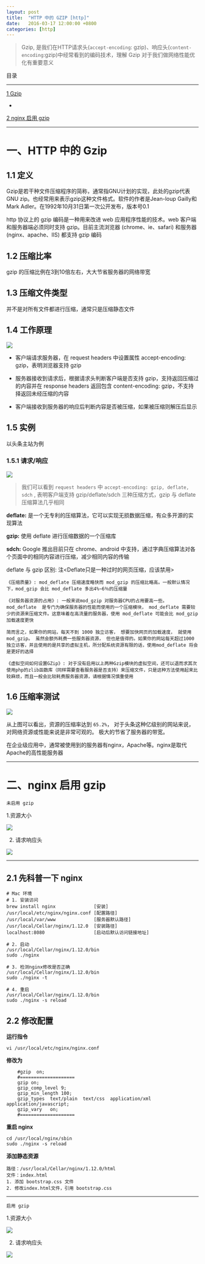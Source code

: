 ```yaml
---
layout: post
title:  "HTTP 中的 GZIP [http]"
date:   2016-03-17 12:00:00 +0800
categories: [http]
---
```

> Gzip, 是我们在HTTP请求头(`accept-encoding`: gzip)、响应头(`content-encoding`:gzip)中经常看到的编码技术，理解 Gzip 对于我们做网络性能优化有重要意义

目录

---

[1 Gzip](#一http-中的-gzip)
- []()

[2 nginx 启用 gzip](#二nginx-启用-gzip)

---



# 一、HTTP 中的 Gzip 

## 1.1 定义 

Gzip是若干种文件压缩程序的简称，通常指GNU计划的实现，此处的gzip代表GNU zip。也经常用来表示gzip这种文件格式。软件的作者是Jean-loup Gailly和Mark Adler。在1992年10月31日第一次公开发布，版本号0.1

http 协议上的 gzip 编码是一种用来改进 web 应用程序性能的技术。web 客户端和服务器端必须同时支持 gzip。目前主流浏览器 (chrome、ie、safari) 和服务器(nginx、apache、IIS) 都支持 gzip 编码

## 1.2 压缩比率

gzip 的压缩比例在3到10倍左右，大大节省服务器的网络带宽

## 1.3 压缩文件类型

并不是对所有文件都进行压缩，通常只是压缩静态文件

## 1.4 工作原理

![](/static/img/2017/gzip/gzip01.png)

- 客户端请求服务器，在 request headers 中设置属性 accept-encoding: gzip，表明浏览器支持 gzip

- 服务器接收到请求后，根据请求头判断客户端是否支持 gzip，支持返回压缩过的内容并在 response headers 返回包含 content-encoding: gzip，不支持择返回未经压缩的内容

- 客户端接收到服务器的响应后判断内容是否被压缩，如果被压缩则解压后显示


## 1.5 实例

以头条主站为例

### 1.5.1 请求/响应

![](/static/img/2017/gzip/http01.png)

> 我们可以看到 `request headers` 中 `accept-encoding: gzip, deflate, sdch` , 表明客户端支持 gzip/deflate/sdch 三种压缩方式，gzip 与 deflate 压缩算法几乎相同


**deflate:** 是一个无专利的压缩算法，它可以实现无损数据压缩，有众多开源的实现算法

**gzip:** 使用 deflate 进行压缩数据的一个压缩库

**sdch:** Google 推出目前只在 chrome、android 中支持，通过字典压缩算法对各个页面中的相同内容进行压缩，减少相同内容的传输


deflate 与 gzip 区别: 注<Deflate只是一种过时的网页压缩，应该禁用>

```
《压缩质量》: mod_deflate 压缩速度略快而 mod_gzip 的压缩比略高。一般默认情况下，mod_gzip 会比 mod_deflate 多出4%~6％的压缩量

《对服务器资源的占用》: 一般来说mod_gzip 对服务器CPU的占用要高一些。 mod_deflate  是专门为确保服务器的性能而使用的一个压缩模块， mod_deflate 需要较少的资源来压缩文件。这意味着在高流量的服务器，使用 mod_deflate 可能会比 mod_gzip 加载速度更快

简而言之，如果你的网站，每天不到 1000 独立访客， 想要加快网页的加载速度， 就使用 mod_gzip。 虽然会额外耗费一些服务器资源， 但也是值得的。如果你的网站每天超过1000独立访客，并且使用的是共享的虚拟主机，所分配系统资源有限的话，使用mod_deflate 将会是更好的选择

《虚拟空间如何设置GZip》: 对于没有启用以上两种Gzip模块的虚拟空间，还可以退而求其次使用php的zlib函数库（同样需要查看服务器是否支持）来压缩文件，只是这种方法使用起来比较麻烦，而且一般会比较耗费服务器资源，请根据情况慎重使用
```




## 1.6 压缩率测试

![](/static/img/2017/gzip/test01.png)

从上图可以看出，资源的压缩率达到 `65.2%`， 对于头条这种亿级别的网站来说， 对网络资源或性能来说是非常可观的。 极大的节省了服务器的带宽。 

在企业级应用中，通常被使用到的服务器有nginx，Apache等。nginx是取代Apache的高性能服务器

---


# 二、nginx 启用 gzip


`未启用 gzip`

1.资源大小

![](/static/img/2017/gzip/network01.png)

2. 请求响应头

![](/static/img/2017/gzip/request01.png)

---


## 2.1 先科普一下 nginx

```
# Mac 环境
# 1. 安装访问
brew install nginx              [安装]
/usr/local/etc/nginx/nginx.conf [配置路径]
/usr/local/var/www              [服务器默认路径]
/usr/local/Cellar/nginx/1.12.0  [安装路径]
localhost:8080                  [启动后默认访问链接地址]

# 2. 启动
/usr/local/Cellar/nginx/1.12.0/bin
sudo ./nginx 

# 3. 检测nginx修改是否正确
/usr/local/Cellar/nginx/1.12.0/bin
sudo ./nginx -t

# 4. 重启
/usr/local/Cellar/nginx/1.12.0/bin
sudo ./nginx -s reload
```


## 2.2 修改配置

**运行指令**

```
vi /usr/local/etc/nginx/nginx.conf
```


**修改为**

```
    #gzip  on;
    #====================
    gzip on;
    gzip_comp_level 9;
    gzip_min_length 100;
    gzip_types  text/plain  text/css  application/xml   application/javascript;
    gzip_vary   on;
    #====================
```

**重启 nginx**

```
cd /usr/local/nginx/sbin
sudo ./nginx -s reload
```

**添加静态资源**

```
路径：/usr/local/Cellar/nginx/1.12.0/html
文件：index.html
1. 添加 bootstrap.css 文件
2. 修改index.html文件，引用 bootstrap.css
```

---

`启用 gzip`

1.资源大小

![](/static/img/2017/gzip/network02.png)

2. 请求响应头

![](/static/img/2017/gzip/request02.png)












